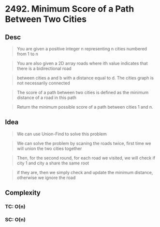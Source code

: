 # 2492. Minimum Score of a Path Between Two Cities

## Desc

> You are given a positive integer n representing n cities numbered from 1 to n

> You are also given a 2D array roads where ith value indicates that there is a bidirectional road

> between cities a and b with a distance equal to d. The cities graph is not necessarily connected

> The score of a path between two cities is defined as the minimum distance of a road in this path

> Return the minimum possible score of a path between cities 1 and n.

## Idea

> We can use Union-Find to solve this problem

> We can solve the problem by scaning the roads twice, first time we will union the two cities together

> Then, for the second round, for each road we visited, we will check if city 1 and city a share the same root

> if they are, then we simply check and update the minimum distance, otherwise we ignore the road

## Complexity

### TC: O(n)
### SC: O(n)
